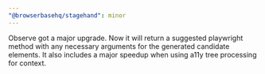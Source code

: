 ```yaml
---
"@browserbasehq/stagehand": minor
---
```


Observe got a major upgrade. Now it will return a suggested playwright method with any necessary arguments for the generated candidate elements. It also includes a major speedup when using a11y tree processing for context.
